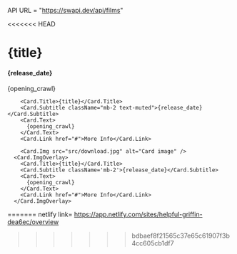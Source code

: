 API URL = "https://swapi.dev/api/films"

<<<<<<< HEAD
<div className=''>
      <h1>{title}</h1>  
      <h4>{release_date}</h4>
      <p>{opening_crawl}</p>
    </div>

        <Card.Title>{title}</Card.Title>
        <Card.Subtitle className="mb-2 text-muted">{release_date}</Card.Subtitle>
        <Card.Text>
          {opening_crawl}
        </Card.Text>
        <Card.Link href="#">More Info</Card.Link>   

        <Card.Img src="src/download.jpg" alt="Card image" />
      <Card.ImgOverlay>
        <Card.Title>{title}</Card.Title>
        <Card.Subtitle className='mb-2'>{release_date}</Card.Subtitle>
        <Card.Text>
          {opening_crawl}
        </Card.Text>
        <Card.Link href="#">More Info</Card.Link>   
      </Card.ImgOverlay> 
=======
netlify link= https://app.netlify.com/sites/helpful-griffin-dea6ec/overview
>>>>>>> bdbaef8f21565c37e65c61907f3b4cc605cb1df7
